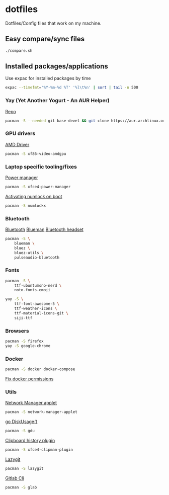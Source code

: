 # dotfiles

Dotfiles/Config files that work on my machine.


## Easy compare/sync files
```bash
./compare.sh
```


## Installed packages/applications
Use expac for installed packages by time
```bash
expac --timefmt='%Y-%m-%d %T' '%l\t%n' | sort | tail -n 500
```

### Yay (Yet Another Yogurt - An AUR Helper)
[Repo](https://github.com/Jguer/yay)
```bash
pacman -S --needed git base-devel && git clone https://aur.archlinux.org/yay.git && cd yay && makepkg -si
```


### GPU drivers
[AMD Driver](https://archlinux.org/packages/extra/x86_64/xf86-video-amdgpu/)
```bash
pacman -S xf86-video-amdgpu
```


### Laptop specific tooling/fixes
[Power manager](https://docs.xfce.org/xfce/xfce4-power-manager/start)
```bash
pacman -S xfce4-power-manager
```

[Activating numlock on boot](https://wiki.archlinux.org/title/Activating_numlock_on_bootup)
```bash
pacman -S numlockx
```


### Bluetooth
[Bluetooth](https://wiki.archlinux.org/title/bluetooth)
[Blueman](https://wiki.archlinux.org/title/Blueman)
[Bluetooth headset](https://wiki.archlinux.org/title/bluetooth_headset)
```bash
pacman -S \
	blueman \
	bluez \
	bluez-utils \
	pulseaudio-bluetooth
```


### Fonts
```bash
pacman -S \
	ttf-ubuntumono-nerd \
	noto-fonts-emoji

yay -S \
	ttf-font-awesome-5 \
	ttf-weather-icons \
	ttf-material-icons-git \
	siji-ttf
```

 
### Browsers
```bash
pacman -S firefox
yay -S google-chrome
```


### Docker
```bash
pacman -S docker docker-compose
```
[Fix docker permissions](https://docs.docker.com/engine/install/linux-postinstall/)



### Utils
[Network Manager applet](https://archlinux.org/packages/extra/x86_64/network-manager-applet/)
```bash
pacman -S network-manager-applet
```

[go DiskUsage()](https://github.com/dundee/gdu)
```bash
pacman -S gdu
```

[Clipboard history plugin](https://github.com/xfce-mirror/xfce4-clipman-plugin)
```bash
pacman -S xfce4-clipman-plugin
```

[Lazygit](https://github.com/jesseduffield/lazygit)
```bash
pacman -S lazygit
```

[Gitlab Cli](https://glab.readthedocs.io/en/latest/)
```bash
pacman -S glab
```
